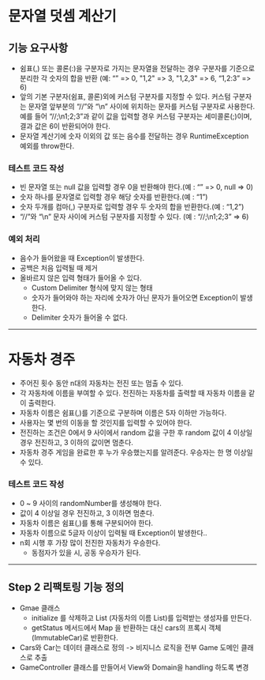 # 문자열 덧셈 계산기
## 기능 요구사항
* 쉼표(,) 또는 콜론(:)을 구분자로 가지는 문자열을 전달하는 경우 구분자를 기준으로 분리한 각 숫자의 합을 반환 (예: “” => 0, "1,2" => 3, "1,2,3" => 6, “1,2:3” => 6)
* 앞의 기본 구분자(쉼표, 콜론)외에 커스텀 구분자를 지정할 수 있다. 커스텀 구분자는 문자열 앞부분의 “//”와 “\n” 사이에 위치하는 문자를 커스텀 구분자로 사용한다. 예를 들어 “//;\n1;2;3”과 같이 값을 입력할 경우 커스텀 구분자는 세미콜론(;)이며, 결과 값은 6이 반환되어야 한다.
* 문자열 계산기에 숫자 이외의 값 또는 음수를 전달하는 경우 RuntimeException 예외를 throw한다.

### 테스트 코드 작성
* 빈 문자열 또는 null 값을 입력할 경우 0을 반환해야 한다.(예 : “” => 0, null => 0)
* 숫자 하나를 문자열로 입력할 경우 해당 숫자를 반환한다.(예 : “1”)
* 숫자 두개를 컴마(,) 구분자로 입력할 경우 두 숫자의 합을 반환한다.(예 : “1,2”)
* “//”와 “\n” 문자 사이에 커스텀 구분자를 지정할 수 있다. (예 : “//;\n1;2;3” => 6)

### 예외 처리
* 음수가 들어왔을 때 Exception이 발생한다.
* 공백은 처음 입력될 때 제거
* 올바르지 않은 입력 형태가 들어올 수 있다.
  * Custom Delimiter 형식에 맞지 않는 형태
  * 숫자가 들어와야 하는 자리에 숫자가 아닌 문자가 들어오면 Exception이 발생한다.
  * Delimiter 숫자가 들어올 수 없다.

*****

# 자동차 경주
* 주어진 횟수 동안 n대의 자동차는 전진 또는 멈출 수 있다.
* 각 자동차에 이름을 부여할 수 있다. 전진하는 자동차를 출력할 때 자동차 이름을 같이 출력한다.
* 자동차 이름은 쉼표(,)를 기준으로 구분하며 이름은 5자 이하만 가능하다.
* 사용자는 몇 번의 이동을 할 것인지를 입력할 수 있어야 한다.
* 전진하는 조건은 0에서 9 사이에서 random 값을 구한 후 random 값이 4 이상일 경우 전진하고, 3 이하의 값이면 멈춘다.
* 자동차 경주 게임을 완료한 후 누가 우승했는지를 알려준다. 우승자는 한 명 이상일 수 있다.


### 테스트 코드 작성
* 0 ~ 9 사이의 randomNumber를 생성해야 한다.
* 값이 4 이상일 경우 전진하고, 3 이하면 멈춘다.
* 자동차 이름은 쉼표(,)를 통해 구분되어야 한다.
* 자동차 이름으로 5글자 이상이 입력될 때 Exception이 발생한다..
* n회 시행 후 가장 많이 전진한 자동차가 우승한다.
  * 동점자가 있을 시, 공동 우승자가 된다.

  

---

## Step 2 리팩토링 기능 정의
* Gmae 클래스
  * initialize 를 삭제하고 List<String> (자동차의 이름 List)를 입력받는 생성자를 만든다.
  * getStatus 메서드에서 Map 을 반환하는 대신 cars의 프록시 객체 (ImmutableCar)로 반환한다.
* Cars와 Car는 데이터 클래스로 정의 -> 비지니스 로직을 전부 Game 도메인 클래스로 추출
* GameController 클래스를 만들어서 View와 Domain을 handling 하도록 변경